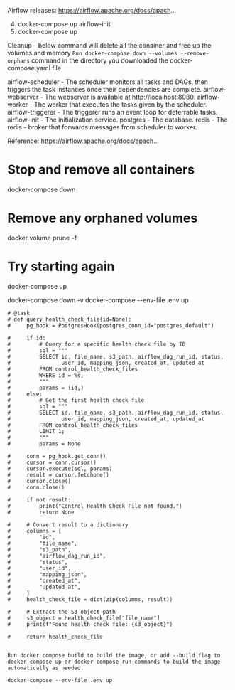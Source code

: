 Airflow releases: https://airflow.apache.org/docs/apach...

4. docker-compose up airflow-init
5. docker-compose up

Cleanup - below command will delete all the conainer and free up the volumes and memory
`Run docker-compose down --volumes --remove-orphans`
command in the directory you downloaded the docker-compose.yaml file

airflow-scheduler - The scheduler monitors all tasks and DAGs, then triggers the task instances once their dependencies are complete.
airflow-webserver - The webserver is available at http://localhost:8080.
airflow-worker - The worker that executes the tasks given by the scheduler.
airflow-triggerer - The triggerer runs an event loop for deferrable tasks.
airflow-init - The initialization service.
postgres - The database.
redis - The redis - broker that forwards messages from scheduler to worker.

Reference: https://airflow.apache.org/docs/apach...


# Stop and remove all containers
docker-compose down

# Remove any orphaned volumes
docker volume prune -f

# Try starting again
docker-compose up


docker-compose down -v
docker-compose --env-file .env up


    # @task
    # def query_health_check_file(id=None):
    #     pg_hook = PostgresHook(postgres_conn_id="postgres_default")

    #     if id:
    #         # Query for a specific health check file by ID
    #         sql = """
    #         SELECT id, file_name, s3_path, airflow_dag_run_id, status, 
    #                user_id, mapping_json, created_at, updated_at
    #         FROM control_health_check_files
    #         WHERE id = %s;
    #         """
    #         params = (id,)
    #     else:
    #         # Get the first health check file
    #         sql = """
    #         SELECT id, file_name, s3_path, airflow_dag_run_id, status, 
    #                user_id, mapping_json, created_at, updated_at
    #         FROM control_health_check_files
    #         LIMIT 1;
    #         """
    #         params = None

    #     conn = pg_hook.get_conn()
    #     cursor = conn.cursor()
    #     cursor.execute(sql, params)
    #     result = cursor.fetchone()
    #     cursor.close()
    #     conn.close()

    #     if not result:
    #         print("Control Health Check File not found.")
    #         return None

    #     # Convert result to a dictionary
    #     columns = [
    #         "id",
    #         "file_name",
    #         "s3_path",
    #         "airflow_dag_run_id",
    #         "status",
    #         "user_id",
    #         "mapping_json",
    #         "created_at",
    #         "updated_at",
    #     ]
    #     health_check_file = dict(zip(columns, result))

    #     # Extract the S3 object path
    #     s3_object = health_check_file["file_name"]
    #     print(f"Found health check file: {s3_object}")

    #     return health_check_file


    Run docker compose build to build the image, or add --build flag to docker compose up or docker compose run commands to build the image automatically as needed.

    docker-compose --env-file .env up
